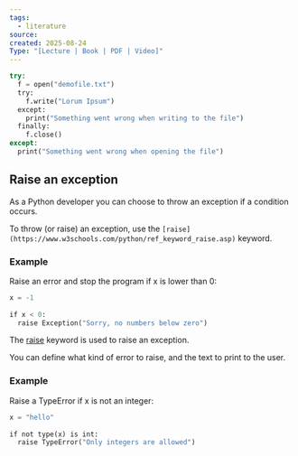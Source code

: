 ```yaml
---
tags:
  - literature
source: 
created: 2025-08-24
Type: "[Lecture | Book | PDF | Video]"
---
```

```python
try:  
  f = open("demofile.txt")  
  try:  
    f.write("Lorum Ipsum")  
  except:  
    print("Something went wrong when writing to the file")  
  finally:  
    f.close()  
except:  
  print("Something went wrong when opening the file")

```

## Raise an exception

As a Python developer you can choose to throw an exception if a condition occurs.

To throw (or raise) an exception, use the `[raise](https://www.w3schools.com/python/ref_keyword_raise.asp)` keyword.

### Example

Raise an error and stop the program if x is lower than 0:
```python
x = -1  
  
if x < 0:  
  raise Exception("Sorry, no numbers below zero")
```

The [raise](https://www.w3schools.com/python/ref_keyword_raise.asp) keyword is used to raise an exception.

You can define what kind of error to raise, and the text to print to the user.
### Example

Raise a TypeError if x is not an integer:
```python
x = "hello"  
  
if not type(x) is int:  
  raise TypeError("Only integers are allowed")
```
